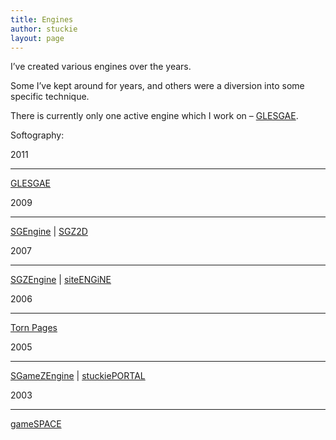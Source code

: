 ```yaml
---
title: Engines
author: stuckie
layout: page
---
```

I&#8217;ve created various engines over the years.

Some I&#8217;ve kept around for years, and others were a diversion into some specific technique.

There is currently only one active engine which I work on &#8211; [GLESGAE][1].

Softography:

2011

* * *

[GLESGAE][2]

2009

* * *

[SGEngine][3] | [SGZ2D][4]

2007

* * *

[SGZEngine][4] | [siteENGiNE][5]

2006

* * *

[Torn Pages][6]

2005

* * *

[SGameZEngine][4] | [stuckiePORTAL][7]

2003

* * *

[gameSPACE][8]

 [1]: projects/engines/glesgae
 [2]: /projects/engines/glesgae
 [3]: /projects/engines/sgengine
 [4]: /projects/engines/sgzengine
 [5]: /projects/engines/siteengine
 [6]: /projects/engines/torn-pages
 [7]: /projects/engines/stuckieportal
 [8]: /projects/engines/gamespace